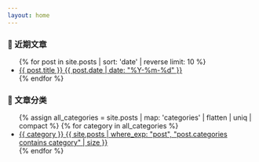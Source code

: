```yaml
---
layout: home
---
```


<div class="content-wrapper">
  <div class="recent-posts">
    <h3>📝 近期文章</h3>
    <ul>
    {% for post in site.posts | sort: 'date' | reverse limit: 10 %}
    <li>
      <a href="{{ post.url | relative_url }}">
        <span>{{ post.title }}</span>
        <span class="post-date">{{ post.date | date: "%Y-%m-%d" }}</span>
      </a>
    </li>
    {% endfor %}
    </ul>
  </div>

  <div class="category-list">
    <h3>📂 文章分类</h3>
    <ul>
    {% assign all_categories = site.posts | map: 'categories' | flatten | uniq | compact %}
    {% for category in all_categories %}
    <li>
      <a href="{{ '/categories.html' | relative_url }}#{{ category | slugify }}">
        <span>{{ category }}</span>
        <span class="badge">{{ site.posts | where_exp: "post", "post.categories contains category" | size }}</span>
      </a>
    </li>
    {% endfor %}
    </ul>
  </div>
</div>



